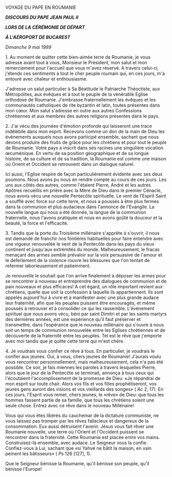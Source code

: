 VOYAGE DU PAPE EN ROUMANIE

***DISCOURS DU PAPE JEAN PAUL II***

***LORS DE LA CÉRÉMONIE DE DÉPART***

***À L'AÉROPORT DE BUCAREST***

*Dimanche 9 mai 1999*

1\. Au moment de quitter cette bien-aimée terre de Roumanie, je vous adresse avant tout à vous, Monsieur le Président, mon salut et mon remerciement pour l'accueil que vous m'avez réservé. A travers celui-ci, j'étends ces sentiments à tout le cher peuple roumain qui, en ces jours, m'a entouré avec chaleur et enthousiasme.

J'adresse un salut particulier à Sa Béatitude le Patriarche Théoctiste, aux Métropolites, aux évêques et à tout le peuple de la vénérable Eglise orthodoxe de Roumanie. J'embrasse fraternellement les évêques et les communautés catholiques de rite byzantin et latin, toutes présentes dans mon cœur. Mon salut s'adresse en outre aux autres Confessions chrétiennes et aux membres des autres religions présentes dans le pays.

2\. J'ai vécu des journées d'émotion profonde qui laisseront une trace indélébile dans mon esprit. Recevons comme un don de la main de Dieu les événements auxquels nous avons participé ensemble, sachant que nous devons produire des fruits de grâce pour les chrétiens et pour tout le peuple de Roumanie. Votre pays a inscrit dans ses racines une singulière vocation œcuménique. En vertu de sa position géographique et de sa longue histoire, de sa culture et de sa tradition, la Roumanie est comme une maison où Orient et Occident se retrouvent dans un dialogue naturel.

Ici aussi, l'Eglise respire de façon particulièrement évidente avec ses deux poumons. Nous avons pu nous en rendre compte au cours de ces jours. Les uns aux côtés des autres, comme l'étaient Pierre, André et les autres Apôtres recueillis en prière avec la Mère de Dieu dans le premier Cénacle, nous avons vécu une nouvelle Pentecôte spirituelle. Le vent de l'Esprit Saint a soufflé avec force sur cette terre, et nous a poussés à être plus fermes dans la communion et plus audacieux dans l'annonce de l'Evangile. La nouvelle langue qui nous a été donnée, la langue de la communion fraternelle, nous l'avons pratiquée et nous en avons goûté la douceur et la beauté, la force et l'efficacité.

3\. Tandis que la porte du Troisième millénaire s'apprête à s'ouvrir, il nous est demandé de franchir nos fontières habituelles pour faire entendre avec une vigueur renouvelée le vent de la Pentecôte dans les pays du vieux continent et jusqu'aux extrémités du monde. Malheureusement, le fracas menaçant des armes semble prévaloir sur la voix persuasive de l'amour et le déferlement de la violence rouvre les blessures que l'on tentait de refermer laborieusement et patiemment.

Je renouvelle le souhait que l'on arrive finalement à déposer les armes pour se rencontrer à nouveau et entreprendre des dialogues de communion et de paix nouveaux et plus efficaces! A cet égard, un rôle important revient aux chrétiens, quelle que soit la confession à laquelle ils appartiennent. Ils sont appelés aujourd'hui à vivre et à manifester avec une plus grande audace leur fraternité, afin que les peuples puissent être encouragés, et même poussés à retrouver et à consolider ce qui les rassemble. L'événement spirituel que nous avons vécu, béni par saint Dimitri et par les saints martyrs des dernières années, est une expérience qu'il faut préserver et transmettre, dans l'espérance que le nouveau millénaire qui s'ouvre à nous soit un temps de communion renouvelée entre les Eglises chrétiennes et de découverte de la fraternité entre les peuples. Tel est le rêve que j'emporte avec moi tandis que je quitte cette terre qui m'est chère.

4\. Je voudrais vous confier ce rêve à tous. En particulier, je voudrais le confier aux jeunes. Oui, à vous, chers jeunes de Roumanie! J'aurais voulu vous rencontrer personnellement, mais malheureusement, cela n'a pas été possible. Ce soir, je fais miennes les paroles à travers lesquelles Pierre, alors que le jour de la Pentecôte se terminait, annonça à tous ceux qui l'écoutaient l'accomplissement de la promesse de Dieu: «Je répandrai de mon esprit sur toute chair. Alors vos fils et vos filles prophétiseront, vos jeunes gens auront des visions et vos vieillards des songes» ( *Ac* 2, 17). En ces jours, l'Esprit vous remet, chers jeunes, le «rêve» de Dieu: que tous les hommes fassent partie de sa famille, que tous les chrétiens soient une seule chose. Entrez avec ce rêve dans le nouveau Millénaire!

Vous qui vous êtes libérés du cauchemar de la dictature communiste, ne vous laissez pas tromper par les rêves fallacieux et dangereux de la consommation. Eux aussi détruisent l'avenir. Jésus vous fait rêver une Roumanie nouvelle, une terre où l'Orient et l'Occident puissent se rencontrer dans la fraternité. Cette Roumanie est placée entre vos mains. Construisez-là ensemble, avec audace. Le Seigneur vous la confie. Confiez-vous à Lui, sachant que «si Yahvé ne bâtit la maison, en vain peinent les bâtisseurs» ( *Ps* 126 \[127\], 1).

Que le Seigneur bénisse la Roumanie, qu'il bénisse son peuple, qu'il bénisse l'Europe!